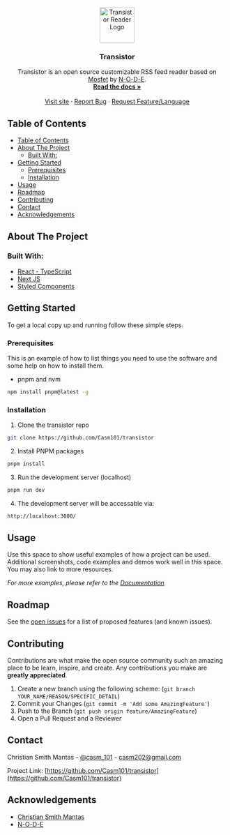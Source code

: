 <!-- PROJECT LOGO -->
<br />
<p align="center">
  <a href="https://github.com/Casm101/transistor">
    <img src="https://mosfet.net/wp-content/uploads/2022/03/logo-01.svg" alt="Transistor Reader Logo" width="80" height="80">
  </a>

  <h3 align="center">Transistor</h3>

  <p align="center">
    Transistor is an open source customizable RSS feed reader based on <a href="https://mosfet.net/">Mosfet</a> by <a href="https://n-o-d-e.net/">N-O-D-E</a>.
    <br />
    <a href="https://github.com/Casm101/transistor"><strong>Read the docs »</strong></a>
    <br />
    <br />
    <a href="https://github.com/Casm101/transistor">Visit site</a>
    ·
    <a href="https://github.com/Casm101/transistor/issues">Report Bug</a>
    ·
    <a href="https://github.com/Casm101/transistor/issues">Request Feature/Language</a>
  </p>
</p>



<!-- TABLE OF CONTENTS -->
## Table of Contents

- [Table of Contents](#table-of-contents)
- [About The Project](#about-the-project)
	- [Built With:](#built-with)
- [Getting Started](#getting-started)
	- [Prerequisites](#prerequisites)
	- [Installation](#installation)
- [Usage](#usage)
- [Roadmap](#roadmap)
- [Contributing](#contributing)
- [Contact](#contact)
- [Acknowledgements](#acknowledgements)



<!-- ABOUT THE PROJECT -->
## About The Project

<!-- Image of project idea -->
<!--[![Product Name Screen Shot][product-screenshot]](https://safeguru.com)-->


### Built With:

* [React - TypeScript]()
* [Next JS]()
* [Styled Components]()


<!-- GETTING STARTED -->
## Getting Started

To get a local copy up and running follow these simple steps.

### Prerequisites

This is an example of how to list things you need to use the software and some help on how to install them.
* pnpm and nvm
```sh
npm install pnpm@latest -g
```

### Installation
 
1. Clone the transistor repo
```sh
git clone https://github.com/Casm101/transistor
```
2. Install PNPM packages
```sh
pnpm install
```
3. Run the development server (localhost)
```sh
pnpm run dev
```
4. The development server will be accessable via:
```sh
http://localhost:3000/
```



<!-- USAGE EXAMPLES -->
## Usage

Use this space to show useful examples of how a project can be used. Additional screenshots, code examples and demos work well in this space. You may also link to more resources.

_For more examples, please refer to the [Documentation](https://example.com)_



<!-- ROADMAP -->
## Roadmap

See the [open issues](https://github.com/Casm101/transistor/issues) for a list of proposed features (and known issues).



<!-- CONTRIBUTING -->
## Contributing

Contributions are what make the open source community such an amazing place to be learn, inspire, and create. Any contributions you make are **greatly appreciated**.

1. Create a new branch using the following scheme: (`git branch YOUR_NAME/REASON/SPECIFIC_DETAIL`)
2. Commit your Changes (`git commit -m 'Add some AmazingFeature'`)
3. Push to the Branch (`git push origin feature/AmazingFeature`)
5. Open a Pull Request and a Reviewer


<!-- CONTACT -->
## Contact

Christian Smith Mantas - [@casm_101](https://twitter.com/casm_101) - casm202@gmail.com

Project Link: [https://github.com/Casm101/transistor](https://github.com/Casm101/transistor)



<!-- ACKNOWLEDGEMENTS -->
## Acknowledgements

* [Christian Smith Mantas](https://github.com/)
* [N-O-D-E](https://N-O-D-E.net/)